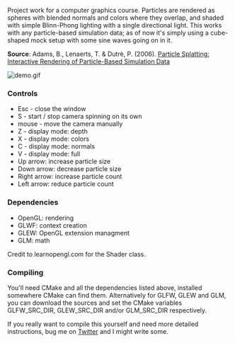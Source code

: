 Project work for a computer graphics course.
Particles are rendered as spheres with blended normals and colors where they overlap,
and shaded with simple Blinn-Phong lighting with a single directional light.
This works with any particle-based simulation data;
as of now it's simply using a cube-shaped mock setup with some sine waves going on in it.

**Source**: Adams, B., Lenaerts, T. & Dutrè, P. (2006).
[Particle Splatting: Interactive Rendering of Particle-Based Simulation Data](http://graphics.cs.kuleuven.be/publications/PSIRPBSD/)

![demo.gif](demo.gif)

### Controls

* Esc - close the window
* S - start / stop camera spinning on its own
* mouse - move the camera manually
* Z - display mode: depth
* X - display mode: colors
* C - display mode: normals
* V - display mode: full
* Up arrow: increase particle size
* Down arrow: decrease particle size
* Right arrow: increase particle count
* Left arrow: reduce particle count

### Dependencies

* OpenGL: rendering
* GLWF: context creation
* GLEW: OpenGL extension managment
* GLM: math

Credit to learnopengl.com for the Shader class.

### Compiling

You'll need CMake and all the dependencies listed above, installed somewhere CMake can find them.
Alternatively for GLFW, GLEW and GLM, you can download the sources and set the CMake variables
GLFW_SRC_DIR, GLEW_SRC_DIR and/or GLM_SRC_DIR respectively.

If you really want to compile this yourself and need more detailed instructions,
bug me on [Twitter](https://twitter.com/moletrooper) and I might write some.
